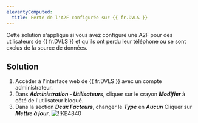 ```yaml
---
eleventyComputed:
  title: Perte de l'A2F configurée sur {{ fr.DVLS }}
---
```

Cette solution s'applique si vous avez configuré une A2F pour des utilisateurs de {{ fr.DVLS }} et qu'ils ont perdu leur téléphone ou se sont exclus de la source de données.
## Solution
1. Accéder à l'interface web de {{ fr.DVLS }} avec un compte administrateur.
1. Dans ***Administration - Utilisateurs***, cliquer sur le crayon ***Modifier*** à côté de l'utilisateur bloqué.
1. Dans la section ***Deux Facteurs***, changer le ***Type*** en ***Aucun*** Cliquer sur ***Mettre à jour***.
![!!KB4840](https://cdnweb.devolutions.net/docs/docs_en_kb_KB4840.png)

